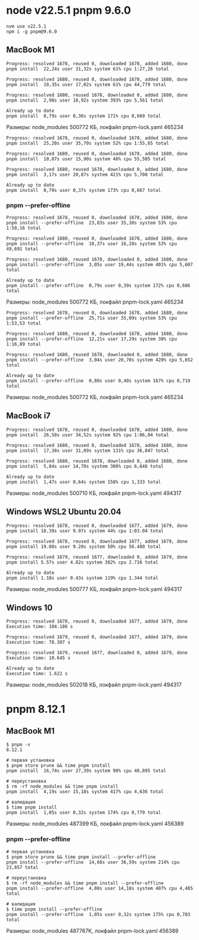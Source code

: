 # node v22.5.1 pnpm 9.6.0

```
nvm use v22.5.1
npm i -g pnpm@9.6.0
```

## MacBook M1

```
Progress: resolved 1678, reused 0, downloaded 1678, added 1680, done
pnpm install  22,24s user 31,32s system 61% cpu 1:27,26 total

Progress: resolved 1680, reused 0, downloaded 1678, added 1680, done
pnpm install  10,35s user 17,02s system 61% cpu 44,779 total

Progress: resolved 1680, reused 1678, downloaded 0, added 1680, done
pnpm install  2,98s user 18,92s system 393% cpu 5,561 total

Already up to date
pnpm install  0,79s user 0,36s system 171% cpu 0,669 total
```

Размеры: node_modules 500772 КБ, локфайл pnpm-lock.yaml 465234

```
Progress: resolved 1678, reused 0, downloaded 1678, added 1680, done
pnpm install  25,20s user 35,70s system 52% cpu 1:55,65 total

Progress: resolved 1680, reused 0, downloaded 1678, added 1680, done
pnpm install  10,87s user 15,90s system 48% cpu 55,505 total

Progress: resolved 1680, reused 1678, downloaded 0, added 1680, done
pnpm install  3,17s user 20,87s system 421% cpu 5,708 total

Already up to date
pnpm install  0,79s user 0,37s system 173% cpu 0,667 total
```

### pnpm --prefer-offline

```
Progress: resolved 1678, reused 0, downloaded 1678, added 1680, done
pnpm install --prefer-offline  23,83s user 35,30s system 53% cpu 1:50,16 total

Progress: resolved 1680, reused 0, downloaded 1678, added 1680, done
pnpm install --prefer-offline  10,37s user 16,28s system 53% cpu 49,691 total

Progress: resolved 1680, reused 1678, downloaded 0, added 1680, done
pnpm install --prefer-offline  3,05s user 19,44s system 401% cpu 5,607 total

Already up to date
pnpm install --prefer-offline  0,79s user 0,39s system 172% cpu 0,686 total
```

Размеры: node_modules 500772 КБ, локфайл pnpm-lock.yaml 465234

```
Progress: resolved 1678, reused 0, downloaded 1678, added 1680, done
pnpm install --prefer-offline  25,71s user 35,09s system 53% cpu 1:53,53 total

Progress: resolved 1680, reused 0, downloaded 1678, added 1680, done
pnpm install --prefer-offline  12,21s user 17,29s system 38% cpu 1:16,89 total

Progress: resolved 1680, reused 1678, downloaded 0, added 1680, done
pnpm install --prefer-offline  3,04s user 20,70s system 420% cpu 5,652 total

Already up to date
pnpm install --prefer-offline  0,80s user 0,40s system 167% cpu 0,719 total
```

Размеры: node_modules 500772 КБ, локфайл pnpm-lock.yaml 465234

## MacBook i7

```
Progress: resolved 1678, reused 0, downloaded 1678, added 1680, done
pnpm install  26,58s user 34,52s system 92% cpu 1:06,04 total

Progress: resolved 1680, reused 0, downloaded 1678, added 1680, done
pnpm install  17,38s user 31,09s system 131% cpu 36,847 total

Progress: resolved 1680, reused 1678, downloaded 0, added 1680, done
pnpm install  5,84s user 14,70s system 308% cpu 6,646 total

Already up to date
pnpm install  1,47s user 0,64s system 158% cpu 1,333 total
```

Размеры: node_modules 500710 КБ, локфайл pnpm-lock.yaml 494317

## Windows WSL2 Ubuntu 20.04

```
Progress: resolved 1678, reused 0, downloaded 1677, added 1679, done
pnpm install 18.39s user 9.97s system 44% cpu 1:03.04 total

Progress: resolved 1678, reused 0, downloaded 1677, added 1679, done
pnpm install 19.08s user 9.20s system 50% cpu 56.480 total

Progress: resolved 1679, reused 1677, downloaded 0, added 1679, done
pnpm install 5.57s user 4.82s system 382% cpu 2.716 total

Already up to date
pnpm install 1.18s user 0.43s system 119% cpu 1.344 total
```

Размеры: node_modules 500777 КБ, локфайл pnpm-lock.yaml 494317

## Windows 10

```
Progress: resolved 1678, reused 0, downloaded 1677, added 1679, done
Execution time: 104.186 s

Progress: resolved 1679, reused 0, downloaded 1677, added 1679, done
Execution time: 78.307 s

Progress: resolved 1679, reused 1677, downloaded 0, added 1679, done
Execution time: 10.645 s

Already up to date
Execution time: 1.622 s
```

Размеры: node_modules 502018 КБ, локфайл pnpm-lock.yaml 494317

# pnpm 8.12.1

## MacBook M1

```
$ pnpm -v
8.12.1

# первая установка
$ pnpm store prune && time pnpm install
pnpm install  16,74s user 27,39s system 90% cpu 48,895 total

# переустановка
$ rm -rf node_modules && time pnpm install
pnpm install  4,19s user 15,18s system 417% cpu 4,636 total

# валидация
$ time pnpm install
pnpm install  1,05s user 0,32s system 174% cpu 0,779 total
```

Размеры: node_modules 487399 КБ, локфайл pnpm-lock.yaml 456389

### pnpm --prefer-offline

```
# первая установка
$ pnpm store prune && time pnpm install --prefer-offline
pnpm install --prefer-offline  14,68s user 36,59s system 214% cpu 23,857 total

# переустановка
$ rm -rf node_modules && time pnpm install --prefer-offline
pnpm install --prefer-offline  4,08s user 14,18s system 407% cpu 4,485 total

# валидация
$ time pnpm install --prefer-offline
pnpm install --prefer-offline  1,05s user 0,32s system 175% cpu 0,783 total
```

Размеры: node_modules 487767K, локфайл pnpm-lock.yaml 456389
